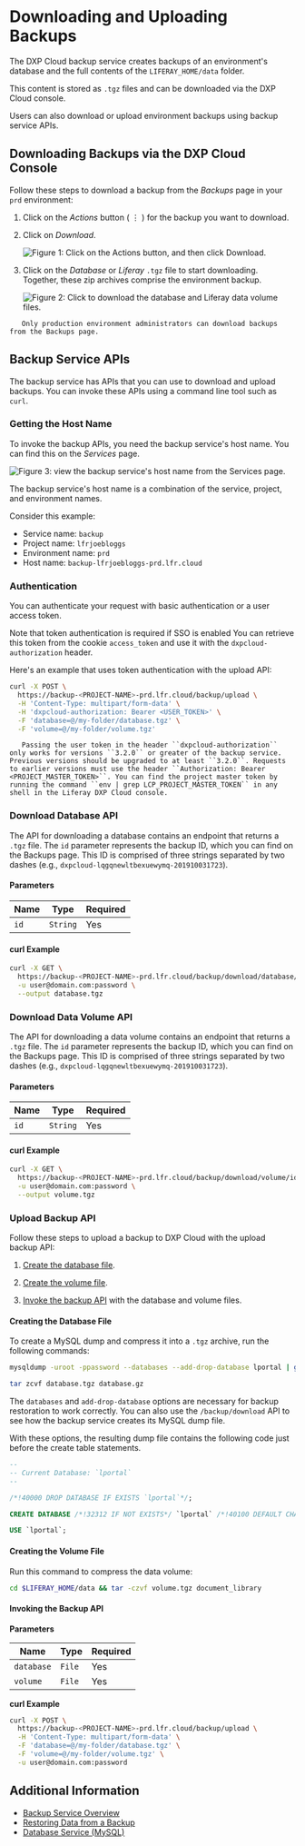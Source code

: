 # Downloading and Uploading Backups

The DXP Cloud backup service creates backups of an environment's database and the full contents of the `LIFERAY_HOME/data` folder.

This content is stored as `.tgz` files and can be downloaded via the DXP Cloud console.

Users can also download or upload environment backups using backup service APIs.

## Downloading Backups via the DXP Cloud Console

Follow these steps to download a backup from the *Backups* page in your `prd` environment:

1. Click on the *Actions* button ( ⋮ ) for the backup you want to download.

1. Click on *Download*.

   ![Figure 1: Click on the Actions button, and then click Download.](./downloading-and-uploading-backups/images/01.png)

1. Click on the *Database* or *Liferay* `.tgz` file to start downloading. Together, these zip archives comprise the environment backup.

   ![Figure 2: Click to download the database and Liferay data volume files.](./downloading-and-uploading-backups/images/02.png)

```note::
   Only production environment administrators can download backups from the Backups page.
```

## Backup Service APIs

The backup service has APIs that you can use to download and upload backups. You can invoke these APIs using a command line tool such as `curl`.

### Getting the Host Name

To invoke the backup APIs, you need the backup service's host name. You can find this on the *Services* page.

![Figure 3: view the backup service's host name from the Services page.](./downloading-and-uploading-backups/images/03.png)

The backup service's host name is a combination of the service, project, and environment names.

Consider this example:

* Service name: `backup`
* Project name: `lfrjoebloggs`
* Environment name: `prd`
* Host name: `backup-lfrjoebloggs-prd.lfr.cloud`

### Authentication

You can authenticate your request with basic authentication or a user access token.

Note that token authentication is required if SSO is enabled You can retrieve this token from the cookie `access_token` and use it with the `dxpcloud-authorization` header.

Here's an example that uses token authentication with the upload API:

```bash
curl -X POST \
  https://backup-<PROJECT-NAME>-prd.lfr.cloud/backup/upload \
  -H 'Content-Type: multipart/form-data' \
  -H 'dxpcloud-authorization: Bearer <USER_TOKEN>' \
  -F 'database=@/my-folder/database.tgz' \
  -F 'volume=@/my-folder/volume.tgz'
```

```note::
   Passing the user token in the header ``dxpcloud-authorization`` only works for versions ``3.2.0`` or greater of the backup service. Previous versions should be upgraded to at least ``3.2.0``. Requests to earlier versions must use the header ``Authorization: Bearer <PROJECT_MASTER_TOKEN>``. You can find the project master token by running the command ``env | grep LCP_PROJECT_MASTER_TOKEN`` in any shell in the Liferay DXP Cloud console.
```

### Download Database API

The API for downloading a database contains an endpoint that returns a `.tgz` file. The `id` parameter represents the backup ID, which you can find on the Backups page. This ID is comprised of three strings separated by two dashes (e.g., `dxpcloud-lqgqnewltbexuewymq-201910031723`).

#### Parameters

Name | Type     | Required |
---- | -------- | -------- |
`id` | `String` | Yes      |

#### curl Example

```bash
curl -X GET \
  https://backup-<PROJECT-NAME>-prd.lfr.cloud/backup/download/database/id \
  -u user@domain.com:password \
  --output database.tgz
```

### Download Data Volume API

The API for downloading a data volume contains an endpoint that returns a `.tgz` file. The `id` parameter represents the backup ID, which you can find on the Backups page. This ID is comprised of three strings separated by two dashes (e.g., `dxpcloud-lqgqnewltbexuewymq-201910031723`).

#### Parameters

Name | Type     | Required |
---- | -------- | -------- |
`id` | `String` | Yes      |

#### curl Example

```bash
curl -X GET \
  https://backup-<PROJECT-NAME>-prd.lfr.cloud/backup/download/volume/id \
  -u user@domain.com:password \
  --output volume.tgz
```

### Upload Backup API

Follow these steps to upload a backup to DXP Cloud with the upload backup API:

1. [Create the database file](#creating-the-database-file).

1. [Create the volume file](#creating-the-volume-file).

1. [Invoke the backup API](#invoking-the-backup-api) with the database and volume files.

#### Creating the Database File

To create a MySQL dump and compress it into a `.tgz` archive, run the following commands:

```bash
mysqldump -uroot -ppassword --databases --add-drop-database lportal | gzip -c | cat > database.gz
```

```bash
tar zcvf database.tgz database.gz
```

The `databases` and `add-drop-database` options are necessary for backup restoration to work correctly. You can also use the `/backup/download` API to see how the backup service creates its MySQL dump file.

With these options, the resulting dump file contains the following code just before the create table statements.

```sql
--
-- Current Database: `lportal`
--

/*!40000 DROP DATABASE IF EXISTS `lportal`*/;

CREATE DATABASE /*!32312 IF NOT EXISTS*/ `lportal` /*!40100 DEFAULT CHARACTER SET utf8 */;

USE `lportal`;
```

#### Creating the Volume File

Run this command to compress the data volume:

```bash
cd $LIFERAY_HOME/data && tar -czvf volume.tgz document_library
```

#### Invoking the Backup API

**Parameters**

Name       | Type   | Required |
---------- | ------ | -------- |
`database` | `File` | Yes      |
`volume`   | `File` | Yes      |

**curl Example**

```bash
curl -X POST \
  https://backup-<PROJECT-NAME>-prd.lfr.cloud/backup/upload \
  -H 'Content-Type: multipart/form-data' \
  -F 'database=@/my-folder/database.tgz' \
  -F 'volume=@/my-folder/volume.tgz' \
  -u user@domain.com:password
```

## Additional Information

* [Backup Service Overview](./backup-service-overview.md)
* [Restoring Data from a Backup](./restoring-data-from-a-backup.md)
* [Database Service (MySQL)](../database-service.md)
